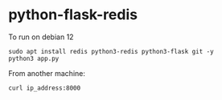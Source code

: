 # python-flask-redis

To run on debian 12

```
sudo apt install redis python3-redis python3-flask git -y
python3 app.py
```

From another machine:
```
curl ip_address:8000
```
